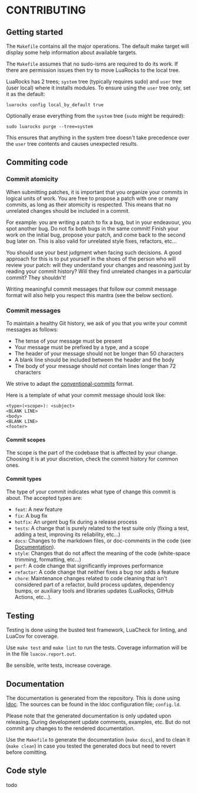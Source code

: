 # CONTRIBUTING

## Getting started

The `Makefile` contains all the major operations. The default make target will display some help information about available targets.

The `Makefile` assumes that no sudo-isms are required to do its work. If there are permission issues then try to move LuaRocks to the local tree.

LuaRocks has 2 trees; `system` tree (typically requires sudo) and `user` tree (user local) where it installs modules. To ensure using the `user` tree only, set it as the default:

    luarocks config local_by_default true

Optionally erase everything from the `system` tree (`sudo` might be required):

    sudo luarocks purge --tree=system

This ensures that anything in the system tree doesn't take precedence over the `user` tree contents and causes unexpected results.


## Commiting code

### Commit atomicity

When submitting patches, it is important that you organize your commits in logical units of work. You are free to propose a patch with one or many commits, as long as their atomicity is respected. This means that no unrelated changes should be included in a commit.

For example: you are writing a patch to fix a bug, but in your endeavour, you spot another bug. Do not fix both bugs in the same commit! Finish your work on the initial bug, propose your patch, and come back to the second bug later on. This is also valid for unrelated style fixes, refactors, etc...

You should use your best judgment when facing such decisions. A good approach for this is to put yourself in the shoes of the person who will review your patch: will they understand your changes and reasoning just by reading your commit history? Will they find unrelated changes in a particular commit? They shouldn't!

Writing meaningful commit messages that follow our commit message format will also help you respect this mantra (see the below section).


### Commit messages

To maintain a healthy Git history, we ask of you that you write your commit messages as follows:

- The tense of your message must be present
- Your message must be prefixed by a type, and a scope
- The header of your message should not be longer than 50 characters
- A blank line should be included between the header and the body
- The body of your message should not contain lines longer than 72 characters

We strive to adapt the [conventional-commits](https://www.conventionalcommits.org/en/v1.0.0/) format.

Here is a template of what your commit message should look like:

    <type>(<scope>): <subject>
    <BLANK LINE>
    <body>
    <BLANK LINE>
    <footer>


#### Commit scopes

The scope is the part of the codebase that is affected by your change. Choosing it is at your discretion, check the commit history for common ones.


#### Commit types

The type of your commit indicates what type of change this commit is about. The accepted types are:

- `feat`: A new feature
- `fix`: A bug fix
- `hotfix`: An urgent bug fix during a release process
- `tests`: A change that is purely related to the test suite only (fixing a test, adding a test, improving its reliability, etc...)
- `docs`: Changes to the markdown files, or doc-comments in the code (see [Documentation](#documentation)).
- `style`: Changes that do not affect the meaning of the code (white-space trimming, formatting, etc...)
- `perf`: A code change that significantly improves performance
- `refactor`: A code change that neither fixes a bug nor adds a feature
- `chore`: Maintenance changes related to code cleaning that isn't considered part of a refactor, build process updates, dependency bumps, or auxiliary tools and libraries updates (LuaRocks, GitHub Actions, etc...).


## Testing

Testing is done using the busted test framework, LuaCheck for linting, and LuaCov for coverage.

Use `make test` and `make lint` to run the tests. Coverage information will be in the file `luacov.report.out`.

Be sensible, write tests, increase coverage.


## Documentation

The documentation is generated from the repository. This is done using [ldoc](https://github.com/lunarmodules/LDoc).
The sources can be found in the ldoc configuration file; `config.ld`.

Please note that the generated documentation is only updated upon releasing. During development update comments, examples, etc. But do not commit any changes to the rendered documentation.

Use the `Makefile` to generate the documentation (`make docs`), and to clean it (`make clean`) in case you tested the generated docs but need to revert before comitting.



## Code style

todo
